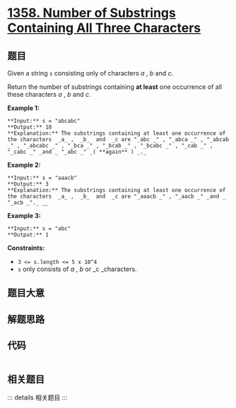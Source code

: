 # [1358. Number of Substrings Containing All Three Characters](https://leetcode.com/problems/number-of-substrings-containing-all-three-characters)

## 题目

Given a string `s` consisting only of characters _a_ , _b_ and _c_.

Return the number of substrings containing **at least**  one occurrence of all
these characters _a_ , _b_ and _c_.



**Example 1:**

    
    
    **Input:** s = "abcabc"
    **Output:** 10
    **Explanation:** The substrings containing at least one occurrence of the characters  _a_ ,  _b_  and  _c are "_abc _" , "_abca _" , "_abcab _" , "_abcabc _" , "_bca _" , "_bcab _" , "_bcabc _" , "_cab _" , "_cabc _" _and _ "_abc _" _( **again** ) _._
    

**Example 2:**

    
    
    **Input:** s = "aaacb"
    **Output:** 3
    **Explanation:** The substrings containing at least one occurrence of the characters  _a_ ,  _b_  and  _c are "_aaacb _" , "_aacb _" _and _ "_acb _"._ __
    

**Example 3:**

    
    
    **Input:** s = "abc"
    **Output:** 1
    



**Constraints:**

  * `3 <= s.length <= 5 x 10^4`
  * `s` only consists of  _a_ , _b_ or _c  _characters.


## 题目大意

## 解题思路

## 代码

```javascript

```

## 相关题目

::: details 相关题目
:::
